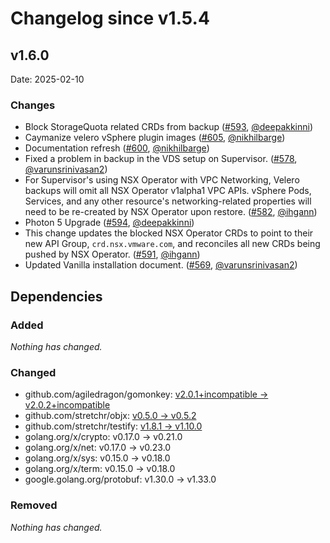 # Changelog since v1.5.4


## v1.6.0

Date: 2025-02-10

### Changes

- Block StorageQuota related CRDs from backup ([#593](https://github.com/vmware-tanzu/velero-plugin-for-vsphere/pull/593), [@deepakkinni](https://github.com/deepakkinni))
- Caymanize velero vSphere plugin images ([#605](https://github.com/vmware-tanzu/velero-plugin-for-vsphere/pull/605), [@nikhilbarge](https://github.com/nikhilbarge))
- Documentation refresh ([#600](https://github.com/vmware-tanzu/velero-plugin-for-vsphere/pull/600), [@nikhilbarge](https://github.com/nikhilbarge))
- Fixed a problem in backup in the VDS setup on Supervisor. ([#578](https://github.com/vmware-tanzu/velero-plugin-for-vsphere/pull/578), [@varunsrinivasan2](https://github.com/varunsrinivasan2))
- For Supervisor's using NSX Operator with VPC Networking, Velero backups will omit all NSX Operator v1alpha1 VPC APIs. vSphere Pods, Services, and any other resource's networking-related properties will need to be re-created by NSX Operator upon restore. ([#582](https://github.com/vmware-tanzu/velero-plugin-for-vsphere/pull/582), [@ihgann](https://github.com/ihgann))
- Photon 5 Upgrade ([#594](https://github.com/vmware-tanzu/velero-plugin-for-vsphere/pull/594), [@deepakkinni](https://github.com/deepakkinni))
- This change updates the blocked NSX Operator CRDs to point to their new API Group, `crd.nsx.vmware.com`, and reconciles all new CRDs being pushed by NSX Operator. ([#591](https://github.com/vmware-tanzu/velero-plugin-for-vsphere/pull/591), [@ihgann](https://github.com/ihgann))
- Updated Vanilla installation document. ([#569](https://github.com/vmware-tanzu/velero-plugin-for-vsphere/pull/569), [@varunsrinivasan2](https://github.com/varunsrinivasan2))

## Dependencies

### Added
_Nothing has changed._

### Changed
- github.com/agiledragon/gomonkey: [v2.0.1+incompatible → v2.0.2+incompatible](https://github.com/agiledragon/gomonkey/compare/v2.0.1...v2.0.2)
- github.com/stretchr/objx: [v0.5.0 → v0.5.2](https://github.com/stretchr/objx/compare/v0.5.0...v0.5.2)
- github.com/stretchr/testify: [v1.8.1 → v1.10.0](https://github.com/stretchr/testify/compare/v1.8.1...v1.10.0)
- golang.org/x/crypto: v0.17.0 → v0.21.0
- golang.org/x/net: v0.17.0 → v0.23.0
- golang.org/x/sys: v0.15.0 → v0.18.0
- golang.org/x/term: v0.15.0 → v0.18.0
- google.golang.org/protobuf: v1.30.0 → v1.33.0

### Removed
_Nothing has changed._
